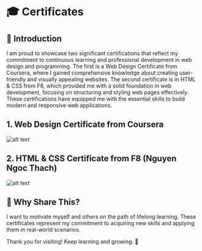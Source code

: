 # 🎓 Certificates

## 🌟 Introduction

I am proud to showcase two significant certifications that reflect my commitment to 
continuous learning and professional development in web design and programming. 
The first is a Web Design Certificate from Coursera, where I gained comprehensive knowledge about creating user-friendly and visually appealing websites. 
The second certificate is in HTML & CSS from F8, which provided me with a solid foundation in web development, 
focusing on structuring and styling web pages effectively. 
These certifications have equipped me with the essential skills to build modern and responsive web applications.

## 1. Web Design Certificate from Coursera
![alt text](images/Coursera_WebDesign.jpg)
## 2. HTML & CSS Certificate from F8 (Nguyen Ngoc Thach)
![alt text](images/F8_NguyenNgocThach_HTML_CSS_Certificate.png)

## 📂 Why Share This?

I want to motivate myself and others on the path of lifelong learning. These certificates represent my commitment to acquiring new skills and applying them in real-world scenarios.
 


Thank you for visiting! Keep learning and growing. 💪